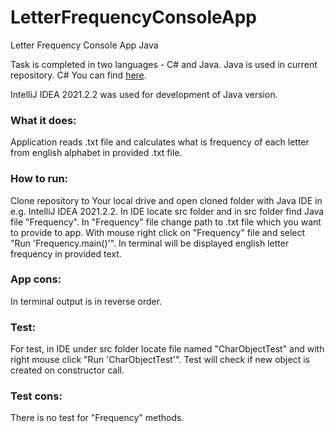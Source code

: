 # LetterFrequencyConsoleApp
Letter Frequency Console App Java

Task is completed in two languages - C# and Java.
Java is used in current repository.
C# You can find <a href="https://github.com/MartinsKris/LetterFrequencyConsoleAppCsharp">here</a>.

IntelliJ IDEA 2021.2.2 was used for development of Java version.

### What it does:
Application reads .txt file and calculates what is frequency of each letter from english alphabet in provided .txt file.

### How to run:

Clone repository to Your local drive and open cloned folder with Java IDE in e.g. IntelliJ IDEA 2021.2.2.
In IDE locate src folder and in src folder find Java file "Frequency". 
In "Frequency" file change path to .txt file which you want to provide to app.
With mouse right click on "Frequency" file and select "Run 'Frequency.main()'".
In terminal will be displayed english letter frequency in provided text.

### App cons:
In terminal output is in reverse order.


### Test:

For test, in IDE under src folder locate file named "CharObjectTest" and with right mouse click "Run 'CharObjectTest'".
Test will check if new object is created on constructor call.

### Test cons:
There is no test for "Frequency" methods.
